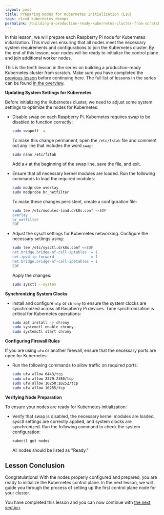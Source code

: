 ```yaml
---
layout: post
title: Preparing Nodes for Kubernetes Initialization (L10)
tags: cloud kubernetes devops
permalink: /building-a-production-ready-kubernetes-cluster-from-scratch/lesson-10
---
```


In this lesson, we will prepare each Raspberry Pi node for Kubernetes
initialization. This involves ensuring that all nodes meet the necessary system
requirements and configurations to join the Kubernetes cluster. By the end of
this lesson, your nodes will be ready to initialize the control plane and join
additional worker nodes.

This is the tenth lesson in the series on building a production-ready Kubernetes
cluster from scratch. Make sure you have completed the
[previous lesson](/building-a-production-ready-kubernetes-cluster-from-scratch/lesson-9)
before continuing here. The full list of lessons in the series can be found
[in the overview](/building-a-production-ready-kubernetes-cluster-from-scratch).

**Updating System Settings for Kubernetes**

Before initializing the Kubernetes cluster, we need to adjust some system
settings to optimize the nodes for Kubernetes:

- Disable swap on each Raspberry Pi. Kubernetes requires swap to be disabled to
  function correctly:

  ```bash
  sudo swapoff -a
  ```

  To make this change permanent, open the `/etc/fstab` file and comment out any
  line that includes the word `swap`:

  ```bash
  sudo nano /etc/fstab
  ```

  Add a `#` at the beginning of the swap line, save the file, and exit.

- Ensure that all necessary kernel modules are loaded. Run the following
  commands to load the required modules:

  ```bash
  sudo modprobe overlay
  sudo modprobe br_netfilter
  ```

  To make these changes persistent, create a configuration file:

  ```bash
  sudo tee /etc/modules-load.d/k8s.conf <<EOF
  overlay
  br_netfilter
  EOF
  ```

- Adjust the sysctl settings for Kubernetes networking. Configure the necessary
  settings using:
  ```bash
  sudo tee /etc/sysctl.d/k8s.conf <<EOF
  net.bridge.bridge-nf-call-iptables  = 1
  net.ipv4.ip_forward                 = 1
  net.bridge.bridge-nf-call-ip6tables = 1
  EOF
  ```
  Apply the changes:
  ```bash
  sudo sysctl --system
  ```

**Synchronizing System Clocks**

- Install and configure `ntp` or `chrony` to ensure the system clocks are
  synchronized across all Raspberry Pi devices. Time synchronization is critical
  for Kubernetes operations:
  ```bash
  sudo apt install -y chrony
  sudo systemctl enable chrony
  sudo systemctl start chrony
  ```

**Configuring Firewall Rules**

If you are using `ufw` or another firewall, ensure that the necessary ports are
open for Kubernetes:

- Run the following commands to allow traffic on required ports:
  ```bash
  sudo ufw allow 6443/tcp
  sudo ufw allow 2379:2380/tcp
  sudo ufw allow 10250:10252/tcp
  sudo ufw allow 10255/tcp
  ```

**Verifying Node Preparation**

To ensure your nodes are ready for Kubernetes initialization:

- Verify that swap is disabled, the necessary kernel modules are loaded, sysctl
  settings are correctly applied, and system clocks are synchronized. Run the
  following command to check the system configuration:
  ```bash
  kubectl get nodes
  ```
  All nodes should be listed as "Ready."

## Lesson Conclusion

Congratulations! With the nodes properly configured and prepared, you are ready
to initialize the Kubernetes control plane. In the next lesson, we will guide
you through the process of setting up the first control plane node for your
cluster.

You have completed this lesson and you can now continue with
[the next section](/building-a-production-ready-kubernetes-cluster-from-scratch/section-4).
